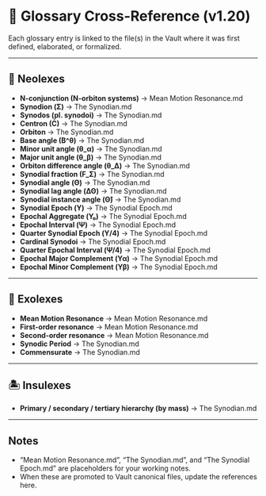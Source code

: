 # 📖 Glossary Cross-Reference (v1.20)

Each glossary entry is linked to the file(s) in the Vault where it was first defined, elaborated, or formalized.  

---

## 🌟 Neolexes

- **N-conjunction (N-orbiton systems)** → Mean Motion Resonance.md  
- **Synodion (Σ)** → The Synodian.md  
- **Synodos (pl. synodoi)** → The Synodian.md  
- **Centron (Ċ)** → The Synodian.md  
- **Orbiton** → The Synodian.md  
- **Base angle (B^θ)** → The Synodian.md  
- **Minor unit angle (θ_α)** → The Synodian.md  
- **Major unit angle (θ_β)** → The Synodian.md  
- **Orbiton difference angle (θ_Δ)** → The Synodian.md  
- **Synodial fraction (F_Σ)** → The Synodian.md  
- **Synodial angle (Θ)** → The Synodian.md  
- **Synodial lag angle (ΔΘ)** → The Synodian.md  
- **Synodial instance angle (Θ̂)** → The Synodian.md  
- **Synodial Epoch (Υ)** → The Synodial Epoch.md  
- **Epochal Aggregate (Υ₀)** → The Synodial Epoch.md  
- **Epochal Interval (Ψ)** → The Synodial Epoch.md  
- **Quarter Synodial Epoch (Υ/4)** → The Synodial Epoch.md  
- **Cardinal Synodoi** → The Synodial Epoch.md  
- **Quarter Epochal Interval (Ψ/4)** → The Synodial Epoch.md  
- **Epochal Major Complement (Υα)** → The Synodial Epoch.md  
- **Epochal Minor Complement (Υβ)** → The Synodial Epoch.md  

---

## 🌌 Exolexes

- **Mean Motion Resonance** → Mean Motion Resonance.md  
- **First-order resonance** → Mean Motion Resonance.md  
- **Second-order resonance** → Mean Motion Resonance.md  
- **Synodic Period** → The Synodian.md  
- **Commensurate** → The Synodian.md  

---

## 🏝️ Insulexes

- **Primary / secondary / tertiary hierarchy (by mass)** → The Synodian.md  

---

## Notes

- “Mean Motion Resonance.md”, “The Synodian.md”, and “The Synodial Epoch.md” are placeholders for your working notes.  
- When these are promoted to Vault canonical files, update the references here.  
